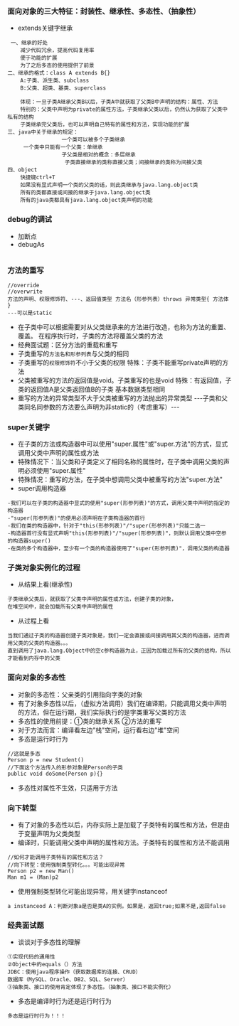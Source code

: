 ### 面向对象的三大特征：封装性、继承性、多态性、（抽象性）
+ extends关键字继承
```
 一、继承的好处
  	减少代码冗余，提高代码复用率
	便于功能的扩展
	为了之后多态的使用提供了前景
二、继承的格式：class A extends B{}
	A:子类、派生类、subclass
	B:父类、超类、基类、superclass
		
	体现：一旦子类A继承父类B以后，子类A中就获取了父类B中声明的结构：属性、方法
	特别的：父类中声明为private的属性方法，子类继承父类以后，仍然认为获取了父类中私有的结构
	子类继承完父类后，也可以声明自己特有的属性和方法，实现功能的扩展
三、java中关于继承的规定：
                 一个类可以被多个子类继承
	 一个类中只能有一个父类：单继承
                 子父类是相对的概念：多层继承
                  子类直接继承的类称直接父类；间接继承的类称为间接父类
四、object
	快捷键ctrl+T
	如果没有显式声明一个类的父类的话，则此类继承与java.lang.object类
	所有的类都直接或间接的继承于java.lang.object类
	所有的java类都具有java.lang.object类声明的功能
```

### debug的调试
+ 加断点
+ debugAs
```

```


### 方法的重写
```
//override
//overwrite
方法的声明、权限修饰符、---、返回值类型 方法名（形参列表）throws 异常类型{ 方法体 }
---可以是static
```
+ 在子类中可以根据需要对从父类继承来的方法进行改造，也称为方法的重置、覆盖。
在程序执行时，子类的方法将覆盖父类的方法
+ 经典面试题：区分方法的重载和重写
+ 子类重写的`方法名和形参列表`与父类的相同
+ 子类重写的`权限修饰符`不小于父类的权限
	特殊：子类不能重写private声明的方法
+ 父类被重写的方法的返回值是void。子类重写的也是void
	特殊：有返回值，子类的返回值A是父类返回值B的子类
	基本数据类型相同
+ 重写的方法的异常类型不大于父类被重写的方法抛出的异常类型
---子类和父类同名同参数的方法要么声明为非static的（考虑重写）---


### super关键字
+ 在子类的方法或构造器中可以使用"super.属性"或"super.方法"的方式，显式调用父类中声明的属性或方法
+ 特殊情况下：当父类和子类定义了相同名称的属性时，在子类中调用父类的声明必须使用"super.属性"
+ 特殊情况：重写的方法，在子类中想调用父类中被重写的方法"super.方法"
+ super调用构造器
```
-我们可以在子类的构造器中显式的使用"super(形参列表)"的方式，调用父类中声明的指定的构造器
-"super(形参列表)"的使用必须声明在子类构造器的首行
-我们在类的构造器中，针对于"this(形参列表)"/"super(形参列表)"只能二选一
-构造器首行没有显式声明"this(形参列表)"/"super(形参列表)"，则默认调用父类中空参的构造器super()
-在类的多个构造器中，至少有一个类的构造器使用了"super(形参列表)"，调用父类的构造器
```

### 子类对象实例化的过程
+ 从结果上看(继承性)
```
子类继承父类后，就获取了父类中声明的属性或方法，创建子类的对象，
在堆空间中，就会加载所有父类中声明的属性
```
+ 从过程上看
```
当我们通过子类的构造器创建子类对象是，我们一定会直接或间接调用其父类的构造器，进而调用父类的父类的构造器。。。
直到调用了java.lang.Object中的空c参构造器为止，正因为加载过所有的父类的结构，所以才能看到内存中的父类
```

### 面向对象的多态性
+ 对象的多态性：父亲类的引用指向字类的对象
+ 有了对象多态性以后，（虚拟方法调用）我们在编译期，只能调用父类中声明的方法，但在运行期，我们实际执行的是字类重写父类的方法
+ 多态性的使用前提：①类的继承关系  ②方法的重写
+ 对于方法而言：编译看左边"栈"空间，运行看右边"堆"空间
+ 多态是运行时行为
```
//这就是多态
Person p = new Student()
//下面这个方法传入的形参对象是Person的子类
public void doSome(Person p){}
```
+ 多态性对属性不生效，只适用于方法

### 向下转型
+ 有了对象的多态性以后，内存实际上是加载了子类特有的属性和方法，但是由于变量声明为父类类型
+ 编译时，只能调用父类中声明的属性和方法。子类特有的属性和方法不能调用
```
//如何才能调用子类特有的属性和方法？
//向下转型：使用强制类型转化。。。可能出现异常
Person p2 = new Man()
Man m1 = (Man)p2
```
+ 使用强制类型转化可能出现异常，用关键字instanceof
```
a instanceod A：判断对象a是否是类A的实例。如果是，返回true;如果不是,返回false
```

### 经典面试题
+ 谈谈对于多态性的理解
```
①实现代码的通用性
②Object中的equals（）方法
JDBC：使用java程序操作（获取数据库的连接、CRUD）
数据库（MySQL、Oracle、DB2、SQL、Server）
③抽象类、接口的使用肯定体现了多态性。（抽象类、接口不能实例化）

```
+ 多态是编译时行为还是运行时行为
```
多态是运行时行为！！！
```
